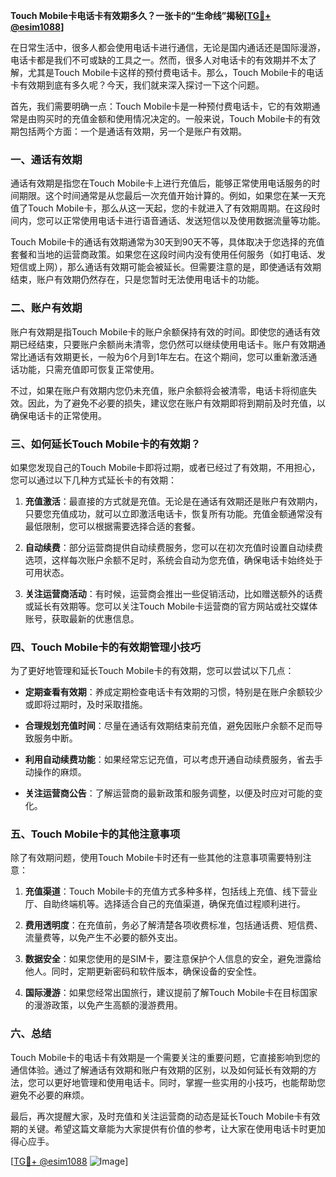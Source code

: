 **Touch Mobile卡电话卡有效期多久？一张卡的“生命线”揭秘[[TG💪+ @esim1088](https://t.me/s/esim1088)]**

在日常生活中，很多人都会使用电话卡进行通信，无论是国内通话还是国际漫游，电话卡都是我们不可或缺的工具之一。然而，很多人对电话卡的有效期并不太了解，尤其是Touch Mobile卡这样的预付费电话卡。那么，Touch Mobile卡的电话卡有效期到底有多久呢？今天，我们就来深入探讨一下这个问题。

首先，我们需要明确一点：Touch Mobile卡是一种预付费电话卡，它的有效期通常是由购买时的充值金额和使用情况决定的。一般来说，Touch Mobile卡的有效期包括两个方面：一个是通话有效期，另一个是账户有效期。

### **一、通话有效期**

通话有效期是指您在Touch Mobile卡上进行充值后，能够正常使用电话服务的时间期限。这个时间通常是从您最后一次充值开始计算的。例如，如果您在某一天充值了Touch Mobile卡，那么从这一天起，您的卡就进入了有效期周期。在这段时间内，您可以正常使用电话卡进行语音通话、发送短信以及使用数据流量等功能。

Touch Mobile卡的通话有效期通常为30天到90天不等，具体取决于您选择的充值套餐和当地的运营商政策。如果您在这段时间内没有使用任何服务（如打电话、发短信或上网），那么通话有效期可能会被延长。但需要注意的是，即使通话有效期结束，账户有效期仍然存在，只是您暂时无法使用电话卡的功能。

### **二、账户有效期**

账户有效期是指Touch Mobile卡的账户余额保持有效的时间。即使您的通话有效期已经结束，只要账户余额尚未清零，您仍然可以继续使用电话卡。账户有效期通常比通话有效期更长，一般为6个月到1年左右。在这个期间，您可以重新激活通话功能，只需充值即可恢复正常使用。

不过，如果在账户有效期内您仍未充值，账户余额将会被清零，电话卡将彻底失效。因此，为了避免不必要的损失，建议您在账户有效期即将到期前及时充值，以确保电话卡的正常使用。

### **三、如何延长Touch Mobile卡的有效期？**

如果您发现自己的Touch Mobile卡即将过期，或者已经过了有效期，不用担心，您可以通过以下几种方式延长卡的有效期：

1. **充值激活**：最直接的方式就是充值。无论是在通话有效期还是账户有效期内，只要您充值成功，就可以立即激活电话卡，恢复所有功能。充值金额通常没有最低限制，您可以根据需要选择合适的套餐。

2. **自动续费**：部分运营商提供自动续费服务，您可以在初次充值时设置自动续费选项，这样每次账户余额不足时，系统会自动为您充值，确保电话卡始终处于可用状态。

3. **关注运营商活动**：有时候，运营商会推出一些促销活动，比如赠送额外的话费或延长有效期等。您可以关注Touch Mobile卡运营商的官方网站或社交媒体账号，获取最新的优惠信息。

### **四、Touch Mobile卡的有效期管理小技巧**

为了更好地管理和延长Touch Mobile卡的有效期，您可以尝试以下几点：

- **定期查看有效期**：养成定期检查电话卡有效期的习惯，特别是在账户余额较少或即将过期时，及时采取措施。
  
- **合理规划充值时间**：尽量在通话有效期结束前充值，避免因账户余额不足而导致服务中断。

- **利用自动续费功能**：如果经常忘记充值，可以考虑开通自动续费服务，省去手动操作的麻烦。

- **关注运营商公告**：了解运营商的最新政策和服务调整，以便及时应对可能的变化。

### **五、Touch Mobile卡的其他注意事项**

除了有效期问题，使用Touch Mobile卡时还有一些其他的注意事项需要特别注意：

1. **充值渠道**：Touch Mobile卡的充值方式多种多样，包括线上充值、线下营业厅、自助终端机等。选择适合自己的充值渠道，确保充值过程顺利进行。

2. **费用透明度**：在充值前，务必了解清楚各项收费标准，包括通话费、短信费、流量费等，以免产生不必要的额外支出。

3. **数据安全**：如果您使用的是SIM卡，要注意保护个人信息的安全，避免泄露给他人。同时，定期更新密码和软件版本，确保设备的安全性。

4. **国际漫游**：如果您经常出国旅行，建议提前了解Touch Mobile卡在目标国家的漫游政策，以免产生高额的漫游费用。

### **六、总结**

Touch Mobile卡的电话卡有效期是一个需要关注的重要问题，它直接影响到您的通信体验。通过了解通话有效期和账户有效期的区别，以及如何延长有效期的方法，您可以更好地管理和使用电话卡。同时，掌握一些实用的小技巧，也能帮助您避免不必要的麻烦。

最后，再次提醒大家，及时充值和关注运营商的动态是延长Touch Mobile卡有效期的关键。希望这篇文章能为大家提供有价值的参考，让大家在使用电话卡时更加得心应手。

[[TG💪+ @esim1088](https://t.me/s/esim1088) ![Image](https://i.postimg.cc/4NQfJmqS/Snipaste-2025-05-13-00-14-12.png)]